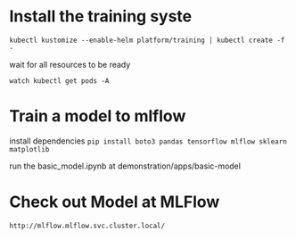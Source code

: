 # Install the training syste

`kubectl kustomize --enable-helm platform/training | kubectl create -f - `

wait for all resources to be ready

`watch kubectl get pods -A`

# Train a model to mlflow

install dependencies
`pip install boto3 pandas tensorflow mlflow sklearn matplotlib`

run the basic_model.ipynb at demonstration/apps/basic-model

# Check out Model at MLFlow

`http://mlflow.mlflow.svc.cluster.local/`



